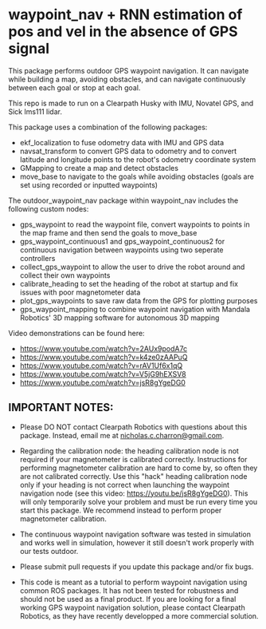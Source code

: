# waypoint_nav + RNN estimation of pos and vel in the absence of GPS signal

This package performs outdoor GPS waypoint navigation. It can navigate while building a map, avoiding obstacles, and can navigate continuously between each goal or stop at each goal. 

This repo is made to run on a Clearpath Husky with IMU, Novatel GPS, and Sick lms111 lidar.

This package uses a combination of the following packages:
* ekf_localization to fuse odometry data with IMU and GPS data
* navsat_transform to convert GPS data to odometry and to convert latitude and longitude points to the robot's odometry coordinate system
* GMapping to create a map and detect obstacles
* move_base to navigate to the goals while avoiding obstacles (goals are set using recorded or inputted waypoints)

The outdoor_waypoint_nav package within waypoint_nav includes the following custom nodes:
	
* gps_waypoint to read the waypoint file, convert waypoints to points in the map frame and then send the goals to move_base
* gps_waypoint_continuous1 and gps_waypoint_continuous2 for continuous navigation between waypoints using two seperate controllers
* collect_gps_waypoint to allow the user to drive the robot around and collect their own waypoints
* calibrate_heading to set the heading of the robot at startup and fix issues with poor magnetometer data
* plot_gps_waypoints to save raw data from the GPS for plotting purposes
* gps_waypoint_mapping to combine waypoint navigation with Mandala Robotics' 3D mapping software for autonomous 3D mapping
  
  
Video demonstrations can be found here:
* https://www.youtube.com/watch?v=2AUx9podA7c
* https://www.youtube.com/watch?v=k4ze0zAAPuQ
* https://www.youtube.com/watch?v=rAV1Uf6x1qQ
* https://www.youtube.com/watch?v=V5jG9hEXSV8
* https://www.youtube.com/watch?v=jsR8gYgeDG0

IMPORTANT NOTES:
----------------
 * Please DO NOT contact Clearpath Robotics with questions about this package. Instead, email me at nicholas.c.charron@gmail.com.
 
 * Regarding the calibration node: the heading calibration node is not required if your magnetometer is calibrated correctly. Instructions for performing magnetometer calibration are hard to come by, so often they are not calibrated correctly. Use this "hack" heading calibration node only if your heading is not correct when launching the waypoint navigation node (see this video: https://youtu.be/jsR8gYgeDG0). This will only temporarily solve your problem and must be run every time you start this package. We recommend instead to perform proper magnetometer calibration.
 
 * The continuous waypoint navigation software was tested in simulation and works well in simulation, however it still doesn't work properly with our tests outdoor.
 
 * Please submit pull requests if you update this package and/or fix bugs.
 
 * This code is meant as a tutorial to perform waypoint navigation using common ROS packages. It has not been tested for robustness and should not be used as a final product. If you are looking for a final working GPS waypoint navigation solution, please contact Clearpath Robotics, as they have recently developped a more commercial solution.
